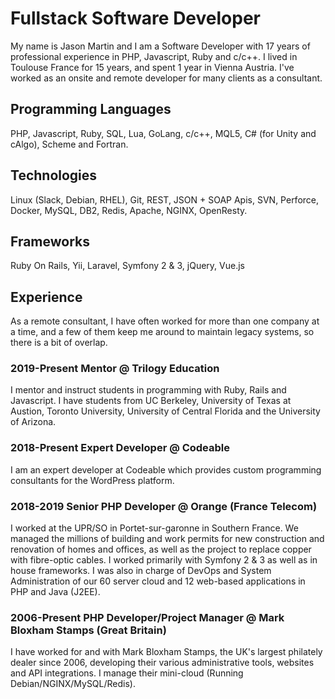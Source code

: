 # Fullstack Software Developer

My name is Jason Martin and I am a Software Developer with 17 years of professional experience in PHP, Javascript, Ruby and c/c++. I lived in Toulouse France for 15 years, and spent 1 year in Vienna Austria. I've worked as an onsite and remote developer for many clients as a consultant.

## Programming Languages 

PHP, Javascript, Ruby, SQL, Lua, GoLang, c/c++, MQL5, C# (for Unity and cAlgo), Scheme and Fortran.

## Technologies

Linux (Slack, Debian, RHEL), Git, REST, JSON + SOAP Apis, SVN, Perforce, Docker, MySQL, DB2, Redis, Apache, NGINX, OpenResty.

## Frameworks

Ruby On Rails, Yii, Laravel, Symfony 2 & 3, jQuery, Vue.js

## Experience

As a remote consultant, I have often worked for more than one company at a time, and a few of them keep me around to maintain legacy systems, so there is a bit of overlap.

### 2019-Present Mentor @ Trilogy Education

I mentor and instruct students in programming with Ruby, Rails and Javascript. I have students from UC Berkeley, University of Texas at Austion, Toronto University, University of Central Florida and the University of Arizona.

### 2018-Present Expert Developer @ Codeable

I am an expert developer at Codeable which provides custom programming consultants for the WordPress platform. 

### 2018-2019 Senior PHP Developer @ Orange (France Telecom)

I worked at the UPR/SO in Portet-sur-garonne in Southern France. We managed the millions of building and work permits for new construction and renovation of homes and offices, as well as the project to replace copper with fibre-optic cables. I worked primarily with Symfony 2 & 3 as well as in house frameworks. I was also in charge of DevOps and System Administration of our 60 server cloud and 12 web-based applications in PHP and Java (J2EE). 

### 2006-Present PHP Developer/Project Manager @ Mark Bloxham Stamps (Great Britain)

I have worked for and with Mark Bloxham Stamps, the UK's largest philately dealer since 2006, developing their various administrative tools, websites and API integrations. I manage their mini-cloud (Running Debian/NGINX/MySQL/Redis).
